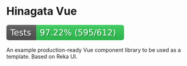 # Hinagata Vue

![Coverage badge](https://raw.githubusercontent.com/tuananhlai/hinagata-vue/refs/heads/badges/badge.svg)

An example production-ready Vue component library to be used as a template. Based on Reka UI.
